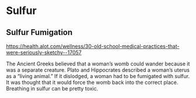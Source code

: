 # Sulfur

## Sulfur Fumigation

<https://health.alot.com/wellness/30-old-school-medical-practices-that-were-seriously-sketchy--17057>

The Ancient Greeks believed that a woman’s womb could wander because it was a separate creature. Plato and Hippocrates described a woman’s uterus as a “living animal.” If it dislodged, a woman had to be fumigated with sulfur. It was thought that it would force the womb back into the correct place. Breathing in sulfur can be pretty toxic.
